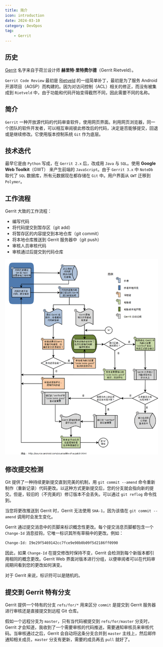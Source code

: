 ```yaml
---
title: 简介
icon: introduction
date: 2024-03-10
category: DevOpos
tag:
    - Gerrit
---
```


## 历史

[Gerrit](https://www.gerritcodereview.com/index.html) 名字来自于荷兰设计师 **赫里特·里特费尔德**（Gerrit Rietveld）。

`Gerrit Code Review` 最初是 [Rietveld](https://github.com/rietveld-codereview/rietveld) 的一组简单补丁，最初是为了服务 Android 开源项目（AOSP）而构建的。因为对访问控制（ACL）相关的修正，而没有被集成到 `Rietveld` 中，由于功能和代码开始变得截然不同，因此需要不同的名称。

## 简介

`Gerrit` 一种开放源代码的代码审查软件，使用网页界面。利用网页浏览器，同一个团队的软件开发者，可以相互审阅彼此修改后的代码，决定是否能够提交，回退或是继续修改。它使用版本控制系统 `Git` 作为底层。

## 技术迭代

最早它是由 `Python` 写成，在 `Gerrit 2.x` 后，改成用 `Java` 与 `SQL`。使用 **Google Web Toolkit**（GWT） 来产生前端的 `JavaScript`。由于 `Gerrit 3.x` 中 `NoteDb` 取代了 `SQL` 数据库，所有元数据现在都存储在 `Git` 中。用户界面从 `GWT` 迁移到 `Polymer`。

## 工作流程

Gerrit 大致的工作流程：

- 编写代码
- 将代码提交到暂存区（git add）
- 将暂存区的内容提交到本地仓库（git commit）
- 将本地仓库推送到 Gerrit 服务器中（git push）
- 审核人员审核代码
- 审核通过后提交到代码仓库

![Gerrit 工作流程](../assets/gerrit-workflow.png)

## 修改提交检测

Git 提供了一种持续更新提交直到完美的机制，用 `git commit --amend` 命令重新制作（重新记录）代码更改。以这种方式更新提交后，您的分支就会指向新的提交。但是，较旧的（不完美的）修订版本不会丢失。可以通过 `git reflog` 命令找到。

当您将更改推送到 Gerrit 时，Gerrit 无法使用 `SHA-1`，因为该值在 `git commit --amend` 调用时会发生变化。

Gerrit 通过提交消息中的页脚来标识概念性更改。每个提交消息页脚都包含一个 `Change-Id` 消息挂钩，它唯一标识其所有草稿中的更改。例如：

```bash
Change-Id: I9e29f5469142cc7fce9e90b0b09f5d2186ff0990
```

因此，如果 `Change-Id` 在提交修改时保持不变，Gerrit 会检测到每个新版本都引用相同的概念更改。Gerrit Web 界面对版本进行分组，以便审阅者可以在代码审阅期间看到您的更改如何演变。

对于 Gerrit 来说，标识符可以是随机的。

## 提交到 Gerrit 特有分支

Gerrit 提供一个特有的分支 `refs/for/*` 用来区分 `commit` 是提交到 Gerrit 服务器进行审核还是直接提交到远程 Git 仓库。

假如一个远程分支为 `master`，只有当代码被提交到 `refs/for/master` 分支时，Gerrit 才会知道，我收到了一个需要审核的代码推送，需要通知审核员来审核代码。当审核通过之后，Gerrit 会自动将这条分支合并到 `master` 主线上，然后邮件通知相关成员，`master` 分支有更新，需要的成员再去 `pull` 就好了。

